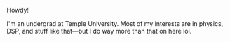 Howdy!

I'm an undergrad at Temple University. Most of my interests are in physics, DSP, and stuff like that—but I do way more than that on here lol.

<!---
pretentiousUsername/pretentiousUsername is a ✨ special ✨ repository because its `README.md` (this file) appears on your GitHub profile.
You can click the Preview link to take a look at your changes.
--->
